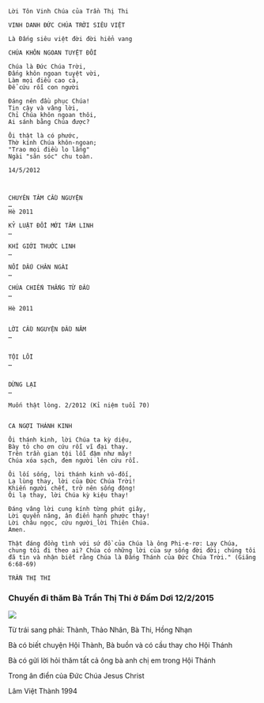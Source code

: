 ```
Lời Tôn Vinh Chúa của Trần Thị Thi

VINH DANH ĐỨC CHÚA TRỜI SIÊU VIỆT

Là Đấng siêu việt đời đời hiển vang

CHÚA KHÔN NGOAN TUYỆT ĐỐI

Chúa là Đức Chúa Trời,
Đấng khôn ngoan tuyệt vời,
Làm mọi điều cao cả,
Để cứu rỗi con người

Đáng nên đầu phục Chúa!
Tin cậy và vâng lời,
Chỉ Chúa khôn ngoan thôi,
Ai sánh bằng Chúa được?

Ôi thật là có phước,
Thờ kính Chúa khôn-ngoan;
"Trao mọi điều lo lắng"
Ngài "săn sóc" chu toàn.

14/5/2012

 

CHUYÊN TÂM CẦU NGUYỆN
…
Hè 2011

KỶ LUẬT ĐỔI MỚI TÂM LINH
…

KHÍ GIỚI THUỚC LINH
…

NỐI DẤU CHÂN NGÀI
…

CHÚA CHIẾN THẮNG TỪ ĐẦU
…

Hè 2011
 

LỜI CẦU NGUYỆN ĐẦU NĂM
…
 

TỘI LỖI
…
 

DỪNG LẠI
…

Muốn thật lòng. 2/2012 (Kỉ niệm tuổi 70)


CA NGỢI THÁNH KINH

Ôi thánh kinh, lời Chúa ta kỳ diệu,
Bày tỏ cho ơn cứu rỗi vĩ đại thay.
Trên trần gian tội lỗi đậm như mây!
Chúa xóa sạch, đem người lên cứu rỗi.

Ôi lối sống, lời thánh kinh vô-đối,
Lạ lùng thay, lời của Đức Chúa Trời!
Khiến người chết, trở nên sống động!
Ôi lạ thay, lời Chúa kỳ kiệu thay!

Đáng vâng lời cung kính từng phút giây,
Lời quyền năng, ân điển hạnh phước thay!
Lời châu ngọc, cứu người_lời Thiên Chúa.
Amen.

Thật đáng đồng tình với sứ đồ của Chúa là ông Phi-e-rơ: Lạy Chúa, chung tôi đi theo ai? Chúa có những lời của sự sống đời đời; chúng tôi đã tin và nhận biết rằng Chúa là Đấng Thánh của Đức Chúa Trời." (Giăng 6:68-69)

TRẦN THỊ THI
```

### Chuyến đi thăm Bà Trần Thị Thi ở Đấm Dơi 12/2/2015

![](http://www.opendrive.com/files/MV84Mzg4NjU4N19sWUhDTg/10961629_636274339852823_1962097853_n.jpg)

Từ trái sang phải: Thành, Thảo Nhân, Bà Thi, Hồng Nhạn

Bà có biết chuyện Hội Thành, Bà buồn và có cầu thay cho Hội Thánh

Bà có gửi lời hỏi thăm tất cả ông bà anh chị em trong Hội Thánh

Trong ân điển của Đức Chúa Jesus Christ

Lâm Việt Thành 1994
